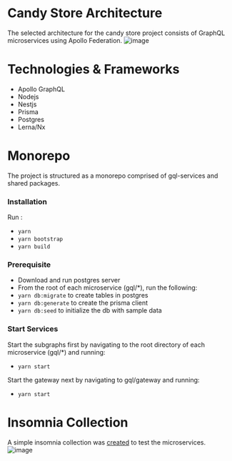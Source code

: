 # Candy Store Architecture
The selected architecture for the candy store project consists of GraphQL microservices using Apollo Federation.
![image](https://drive.google.com/uc?export=view&id=1RshzdlvhnsTKYeyLZpBYPCt-L-5KN8Fh)

# Technologies & Frameworks
- Apollo GraphQL
- Nodejs
- Nestjs
- Prisma
- Postgres
- Lerna/Nx

# Monorepo
The project is structured as a monorepo comprised of gql-services and shared packages.

### Installation
Run :
 - `yarn`
 - `yarn bootstrap`
 - `yarn build`

### Prerequisite
- Download and run postgres server
- From the root of each microservice (gql/*), run the following:
 - `yarn db:migrate` to create tables in postgres
 - `yarn db:generate` to create the prisma client
 - `yarn db:seed` to initialize the db with sample data

### Start Services
Start the subgraphs first by navigating to the root directory of each microservice (gql/*) and running:
 - `yarn start`

Start the gateway next by navigating to gql/gateway and running:
- `yarn start`

# Insomnia Collection
A simple insomnia collection was [created](https://github.com/desoukya/tx-microservices/blob/main/docs/Insomnia_candy_store_2023-07-30.json) to test the microservices.
![image](https://drive.google.com/uc?export=view&id=1tsIMBpb-pdBTzi6CyKGEKm6K995Aaqs-)

 
